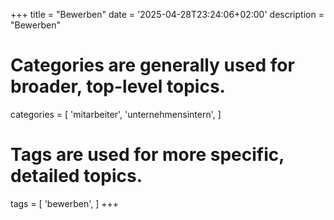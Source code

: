 +++
title = "Bewerben"
date = '2025-04-28T23:24:06+02:00'
description = "Bewerben"
# Categories are generally used for broader, top-level topics.
categories = [
 'mitarbeiter',
 'unternehmensintern',
]
# Tags are used for more specific, detailed topics.
tags = [
 'bewerben',
]
+++
